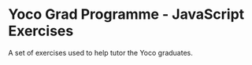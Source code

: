 # Yoco Grad Programme - JavaScript Exercises

A set of exercises used to help tutor the Yoco graduates.

